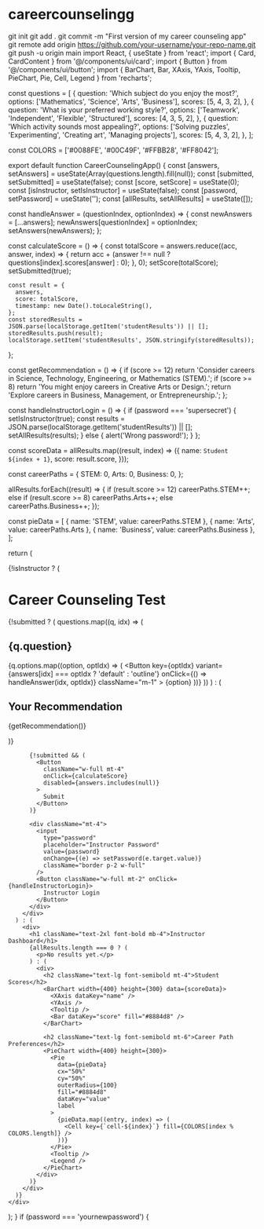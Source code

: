 # careercounselingg
git init
git add .
git commit -m "First version of my career counseling app"
git remote add origin https://github.com/your-username/your-repo-name.git
git push -u origin main
import React, { useState } from 'react';
import { Card, CardContent } from '@/components/ui/card';
import { Button } from '@/components/ui/button';
import { BarChart, Bar, XAxis, YAxis, Tooltip, PieChart, Pie, Cell, Legend } from 'recharts';

const questions = [
  {
    question: 'Which subject do you enjoy the most?',
    options: ['Mathematics', 'Science', 'Arts', 'Business'],
    scores: [5, 4, 3, 2],
  },
  {
    question: 'What is your preferred working style?',
    options: ['Teamwork', 'Independent', 'Flexible', 'Structured'],
    scores: [4, 3, 5, 2],
  },
  {
    question: 'Which activity sounds most appealing?',
    options: ['Solving puzzles', 'Experimenting', 'Creating art', 'Managing projects'],
    scores: [5, 4, 3, 2],
  },
];

const COLORS = ['#0088FE', '#00C49F', '#FFBB28', '#FF8042'];

export default function CareerCounselingApp() {
  const [answers, setAnswers] = useState(Array(questions.length).fill(null));
  const [submitted, setSubmitted] = useState(false);
  const [score, setScore] = useState(0);
  const [isInstructor, setIsInstructor] = useState(false);
  const [password, setPassword] = useState('');
  const [allResults, setAllResults] = useState([]);

  const handleAnswer = (questionIndex, optionIndex) => {
    const newAnswers = [...answers];
    newAnswers[questionIndex] = optionIndex;
    setAnswers(newAnswers);
  };

  const calculateScore = () => {
    const totalScore = answers.reduce((acc, answer, index) => {
      return acc + (answer !== null ? questions[index].scores[answer] : 0);
    }, 0);
    setScore(totalScore);
    setSubmitted(true);

    const result = {
      answers,
      score: totalScore,
      timestamp: new Date().toLocaleString(),
    };
    const storedResults = JSON.parse(localStorage.getItem('studentResults')) || [];
    storedResults.push(result);
    localStorage.setItem('studentResults', JSON.stringify(storedResults));
  };

  const getRecommendation = () => {
    if (score >= 12) return 'Consider careers in Science, Technology, Engineering, or Mathematics (STEM).';
    if (score >= 8) return 'You might enjoy careers in Creative Arts or Design.';
    return 'Explore careers in Business, Management, or Entrepreneurship.';
  };

  const handleInstructorLogin = () => {
    if (password === 'supersecret') {
      setIsInstructor(true);
      const results = JSON.parse(localStorage.getItem('studentResults')) || [];
      setAllResults(results);
    } else {
      alert('Wrong password!');
    }
  };

  const scoreData = allResults.map((result, index) => ({
    name: `Student ${index + 1}`,
    score: result.score,
  }));

  const careerPaths = {
    STEM: 0,
    Arts: 0,
    Business: 0,
  };

  allResults.forEach((result) => {
    if (result.score >= 12) careerPaths.STEM++;
    else if (result.score >= 8) careerPaths.Arts++;
    else careerPaths.Business++;
  });

  const pieData = [
    { name: 'STEM', value: careerPaths.STEM },
    { name: 'Arts', value: careerPaths.Arts },
    { name: 'Business', value: careerPaths.Business },
  ];

  return (
    <div className="max-w-xl mx-auto p-4">
      {!isInstructor ? (
        <div>
          <h1 className="text-2xl font-bold mb-4">Career Counseling Test</h1>
          {!submitted ? (
            questions.map((q, idx) => (
              <Card key={idx} className="mb-4">
                <CardContent>
                  <h2 className="text-lg font-semibold mb-2">{q.question}</h2>
                  {q.options.map((option, optIdx) => (
                    <Button
                      key={optIdx}
                      variant={answers[idx] === optIdx ? 'default' : 'outline'}
                      onClick={() => handleAnswer(idx, optIdx)}
                      className="m-1"
                    >
                      {option}
                    </Button>
                  ))}
                </CardContent>
              </Card>
            ))
          ) : (
            <Card className="p-4">
              <h2 className="text-xl font-bold">Your Recommendation</h2>
              <p className="mt-2">{getRecommendation()}</p>
            </Card>
          )}

          {!submitted && (
            <Button
              className="w-full mt-4"
              onClick={calculateScore}
              disabled={answers.includes(null)}
            >
              Submit
            </Button>
          )}

          <div className="mt-4">
            <input
              type="password"
              placeholder="Instructor Password"
              value={password}
              onChange={(e) => setPassword(e.target.value)}
              className="border p-2 w-full"
            />
            <Button className="w-full mt-2" onClick={handleInstructorLogin}>
              Instructor Login
            </Button>
          </div>
        </div>
      ) : (
        <div>
          <h1 className="text-2xl font-bold mb-4">Instructor Dashboard</h1>
          {allResults.length === 0 ? (
            <p>No results yet.</p>
          ) : (
            <div>
              <h2 className="text-lg font-semibold mt-4">Student Scores</h2>
              <BarChart width={400} height={300} data={scoreData}>
                <XAxis dataKey="name" />
                <YAxis />
                <Tooltip />
                <Bar dataKey="score" fill="#8884d8" />
              </BarChart>

              <h2 className="text-lg font-semibold mt-6">Career Path Preferences</h2>
              <PieChart width={400} height={300}>
                <Pie
                  data={pieData}
                  cx="50%"
                  cy="50%"
                  outerRadius={100}
                  fill="#8884d8"
                  dataKey="value"
                  label
                >
                  {pieData.map((entry, index) => (
                    <Cell key={`cell-${index}`} fill={COLORS[index % COLORS.length]} />
                  ))}
                </Pie>
                <Tooltip />
                <Legend />
              </PieChart>
            </div>
          )}
        </div>
      )}
    </div>
  );
}
if (password === 'yournewpassword') {
